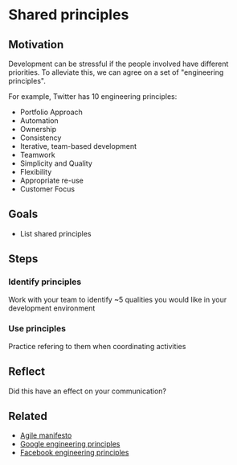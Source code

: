 # Shared principles

## Motivation

Development can be stressful if the people involved have different priorities. To alleviate this, we can agree on a set of "engineering principles".

For example, Twitter has 10 engineering principles:
* Portfolio Approach
* Automation
* Ownership
* Consistency
* Iterative, team-based development
* Teamwork
* Simplicity and Quality
* Flexibility
* Appropriate re-use
* Customer Focus

## Goals

* List shared principles

## Steps

### Identify principles

Work with your team to identify ~5 qualities you would like in your development environment

### Use principles

Practice refering to them when coordinating activities

## Reflect

Did this have an effect on your communication?

## Related

* [Agile manifesto](http://www.agilemanifesto.org/)
* [Google engineering principles](http://googlesystem.blogspot.com/2008/03/googles-engineering-philosophy.html)
* [Facebook engineering principles](https://www.facebook.com/notes/facebook-engineering/scaling-facebook-to-500-million-users-and-beyond/409881258919)